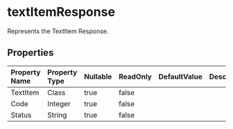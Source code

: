 # **textItemResponse**

Represents the TextItem Response. 

## **Properties**

| Property Name | Property Type | Nullable |  ReadOnly | DefaultValue | Description | 
| :- | :- | :- |:- |  :- | :- |
|TextItem|Class|true|false |  ||
|Code|Integer|true|false |  ||
|Status|String|true|false |  ||

